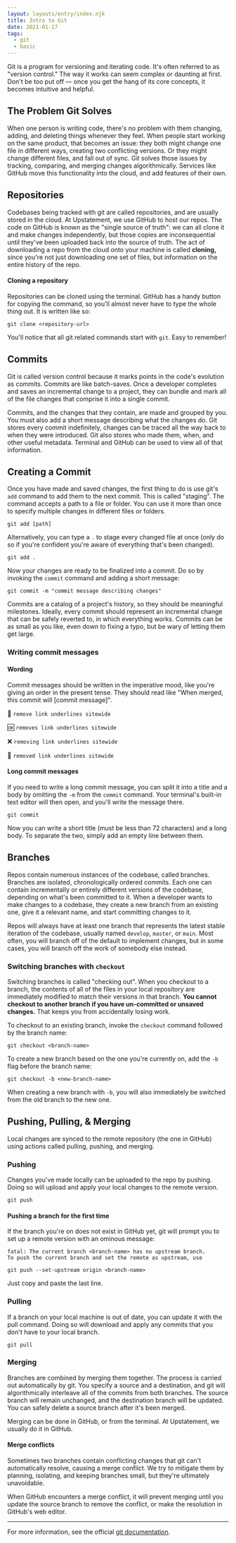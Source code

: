 ```yaml
---
layout: layouts/entry/index.njk
title: Intro to Git
date: 2021-01-17
tags:
  - git
  - basic
---
```


Git is a program for versioning and iterating code. It's often referred to as "version control." The way it works can seem complex or daunting at first. Don't be too put off &mdash; once you get the hang of its core concepts, it becomes intuitive and helpful.

## The Problem Git Solves

When one person is writing code, there's no problem with them changing, adding, and deleting things whenever they feel. When people start working on the same product, that becomes an issue: they both might change one file in different ways, creating two conflicting versions. Or they might change different files, and fall out of sync. Git solves those issues by tracking, comparing, and merging changes algorithmically. Services like GitHub move this functionality into the cloud, and add features of their own.

## Repositories

Codebases being tracked with git are called repositories, and are usually stored in the cloud. At Upstatement, we use GitHub to host our repos. The code on GitHub is known as the "single source of truth": we can all clone it and make changes independently, but those copies are inconsequential until they've been uploaded back into the source of truth. The act of downloading a repo from the cloud onto your machine is called **cloning,** since you're not just downloading one set of files, but information on the entire history of the repo.

#### Cloning a repository

Repositories can be cloned using the terminal. GitHub has a handy button for copying the command, so you'll almost never have to type the whole thing out. It is written like so:

```shell
git clone <repository-url>
```

You'll notice that all git related commands start with `git`. Easy to remember!

## Commits

Git is called version control because it marks points in the code's evolution as commits. Commits are like batch-saves. Once a developer completes and saves an incremental change to a project, they can bundle and mark all of the file changes that comprise it into a single commit.

Commits, and the changes that they contain, are made and grouped by you. You must also add a short message describing what the changes do. Git stores every commit indefinitely, changes can be traced all the way back to when they were introduced. Git also stores who made them, when, and other useful metadata. Terminal and GitHub can be used to view all of that information.

## Creating a Commit

Once you have made and saved changes, the first thing to do is use git's `add` command to add them to the next commit. This is called "staging". The command accepts a path to a file or folder. You can use it more than once to specify multiple changes in different files or folders.

```shell
git add [path]
```

Alternatively, you can type a `.` to stage every changed file at once (only do so if you're confident you're aware of everything that's been changed).

```shell
git add .
```

Now your changes are ready to be finalized into a commit. Do so by invoking the `commit` command and adding a short message:

```shell
git commit -m "commit message describing changes"
```

Commits are a catalog of a project's history, so they should be meaningful milestones. Ideally, every commit should represent an incremental change that can be safely reverted to, in which everything works. Commits can be as small as you like, even down to fixing a typo, but be wary of letting them get large.

### Writing commit messages

#### Wording

Commit messages should be written in the imperative mood, like you're giving an order in the present tense. They should read like "When merged, this commit will [commit message]".

💯 `remove link underlines sitewide`

🆗 `removes link underlines sitewide`

❌ `removing link underlines sitewide`

🤮 `removed link underlines sitewide`

#### Long commit messages

If you need to write a long commit message, you can split it into a title and a body by omitting the `-m` from the `commit` command. Your terminal's built-in text editor will then open, and you'll write the message there.

```shell
git commit
```

Now you can write a short title (must be less than 72 characters) and a long body. To separate the two, simply add an empty line between them.

## Branches

Repos contain numerous instances of the codebase, called branches. Branches are isolated, chronologically ordered commits. Each one can contain incrementally or entirely different versions of the codebase, depending on what's been committed to it. When a developer wants to make changes to a codebase, they create a new branch from an existing one, give it a relevant name, and start committing changes to it.

Repos will always have at least one branch that represents the latest stable iteration of the codebase, usually named `develop`, `master`, or `main`. Most often, you will branch off of the default to implement changes, but in some cases, you will branch off the work of somebody else instead.

### Switching branches with `checkout`

Switching branches is called "checking out". When you checkout to a branch, the contents of all of the files in your local repository are immediately modified to match their versions in that branch. **You cannot checkout to another branch if you have un-committed or unsaved changes.** That keeps you from accidentally losing work.

To checkout to an existing branch, invoke the `checkout` command followed by the branch name:

```shell
git checkout <branch-name>
```

To create a new branch based on the one you're currently on, add the `-b` flag before the branch name:

```shell
git checkout -b <new-branch-name>
```

When creating a new branch with `-b`, you will also immediately be switched from the old branch to the new one.

## Pushing, Pulling, & Merging

Local changes are synced to the remote repository (the one in GitHub) using actions called pulling, pushing, and merging.

### Pushing

Changes you've made locally can be uploaded to the repo by pushing. Doing so will upload and apply your local changes to the remote version.

```shell
git push
```

#### Pushing a branch for the first time

If the branch you're on does not exist in GitHub yet, git will prompt you to set up a remote version with an ominous message:

```shell
fatal: The current branch <branch-name> has no upstream branch.
To push the current branch and set the remote as upstream, use

git push --set-upstream origin <branch-name>
```

Just copy and paste the last line.

### Pulling

If a branch on your local machine is out of date, you can update it with the pull command. Doing so will download and apply any commits that you don't have to your local branch.

```shell
git pull
```

### Merging

Branches are combined by merging them together. The process is carried out automatically by git. You specify a source and a destination, and git will algorithmically interleave all of the commits from both branches. The source branch will remain unchanged, and the destination branch will be updated. You can safely delete a source branch after it's been merged.

Merging can be done in GitHub, or from the terminal. At Upstatement, we usually do it in GitHub.

#### Merge conflicts

Sometimes two branches contain conflicting changes that git can't automatically resolve, causing a merge conflict. We try to mitigate them by planning, isolating, and keeping branches small, but they're ultimately unavoidable.

When GitHub encounters a merge conflict, it will prevent merging until you update the source branch to remove the conflict, or make the resolution in GitHub's web editor.

---

For more information, see the official [git documentation](https://git-scm.com/docs).
